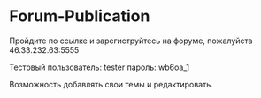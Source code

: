 # Forum-Publication

Пройдите по ссылке и зарегиструйтесь на форуме, пожалуйста   46.33.232.63:5555

Тестовый пользователь: tester    пароль: wb6oa_1

Возможность добавлять свои темы и редактировать.
